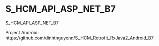 # S_HCM_API_ASP_NET_B7
S_HCM_API_ASP_NET_B7

Project Android: https://github.com/dinhtnguyenn/S_HCM_Retrofit_RxJava2_Android_B7
